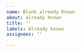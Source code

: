 ```yaml
---
name: Blank already Known
about: already Known
title: ''
labels: Already known
assignees: ''

---
```



